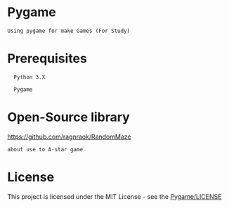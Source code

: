 # Pygame
    Using pygame for make Games (For Study)
# Prerequisites
      Python 3.X

      Pygame
# Open-Source library
https://github.com/ragnraok/RandomMaze

    about use to A-star game
# License
This project is licensed under the MIT License - see the [Pygame/LICENSE](LICENSE)
